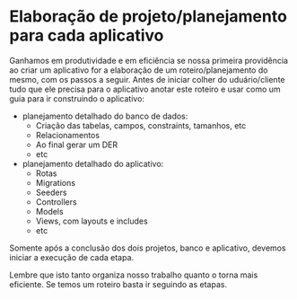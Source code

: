 # Elaboração de projeto/planejamento para cada aplicativo

Ganhamos em produtividade e em eficiência se nossa primeira providência ao criar um aplicativo for a elaboração de um roteiro/planejamento do mesmo, com os passos a seguir.
Antes de iniciar colher do uduário/cliente tudo que ele precisa para o aplicativo anotar este roteiro e usar como um guia para ir construindo o aplicativo:

- planejamento detalhado do banco de dados:
  - Criação das tabelas, campos, constraints, tamanhos, etc
  - Relacionamentos
  - Ao final gerar um DER
  - etc
- planejamento detalhado do aplicativo:
  - Rotas
  - Migrations
  - Seeders
  - Controllers
  - Models
  - Views, com layouts e includes
  - etc

Somente após a conclusão dos dois projetos, banco e aplicativo, devemos iniciar a execução de cada etapa.

Lembre que isto tanto organiza nosso trabalho quanto o torna mais eficiente. Se temos um roteiro basta ir seguindo as etapas.


